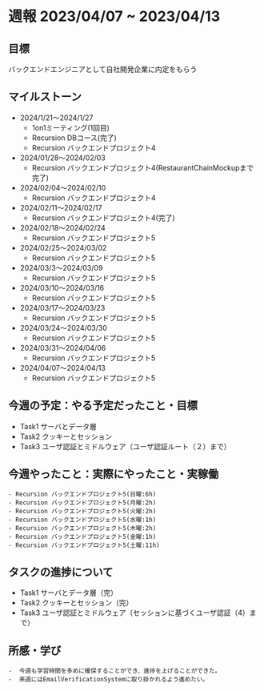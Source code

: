 # 週報 2023/04/07 ~ 2023/04/13

## 目標
バックエンドエンジニアとして自社開発企業に内定をもらう

## マイルストーン
- 2024/1/21〜2024/1/27
    - 1on1ミーティング(1回目)
    - Recursion DBコース(完了)
    - Recursion バックエンドプロジェクト4
- 2024/01/28〜2024/02/03
    - Recursion バックエンドプロジェクト4(RestaurantChainMockupまで完了)
- 2024/02/04〜2024/02/10
    - Recursion バックエンドプロジェクト4
- 2024/02/11〜2024/02/17
    - Recursion バックエンドプロジェクト4(完了)
- 2024/02/18〜2024/02/24
    - Recursion バックエンドプロジェクト5
- 2024/02/25〜2024/03/02
    - Recursion バックエンドプロジェクト5
- 2024/03/3〜2024/03/09
    - Recursion バックエンドプロジェクト5
- 2024/03/10〜2024/03/16
    - Recursion バックエンドプロジェクト5
- 2024/03/17〜2024/03/23
    - Recursion バックエンドプロジェクト5
- 2024/03/24〜2024/03/30
    - Recursion バックエンドプロジェクト5
- 2024/03/31〜2024/04/06
    - Recursion バックエンドプロジェクト5
- 2024/04/07〜2024/04/13
    - Recursion バックエンドプロジェクト5
## 今週の予定：やる予定だったこと・目標

- Task1  サーバとデータ層
- Task2  クッキーとセッション
- Task3  ユーザ認証とミドルウェア（ユーザ認証ルート（２）まで）

## 今週やったこと：実際にやったこと・実稼働
    - Recursion バックエンドプロジェクト5(日曜:6h)
    - Recursion バックエンドプロジェクト5(月曜:2h)
    - Recursion バックエンドプロジェクト5(火曜:2h)
    - Recursion バックエンドプロジェクト5(水曜:1h)
    - Recursion バックエンドプロジェクト5(木曜:2h)
    - Recursion バックエンドプロジェクト5(金曜:1h)
    - Recursion バックエンドプロジェクト5(土曜:11h)

## タスクの進捗について
- Task1  サーバとデータ層（完）
- Task2  クッキーとセッション（完）
- Task3  ユーザ認証とミドルウェア（セッションに基づくユーザ認証（4）まで）


## 所感・学び
    -  今週も学習時間を多めに確保することができ、進捗を上げることができた。
    -  来週にはEmailVerificationSystemに取り掛かれるよう進めたい。

